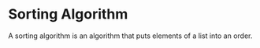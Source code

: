 Sorting Algorithm
==================
A sorting algorithm is an algorithm that puts elements of a list into an order.
